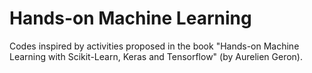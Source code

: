 # Hands-on Machine Learning
Codes inspired by activities proposed in the book "Hands-on Machine Learning with Scikit-Learn, Keras and Tensorflow" (by Aurelien Geron). 

